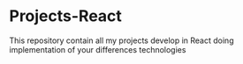 # Projects-React
This repository contain all my projects develop in React doing implementation of your differences technologies
